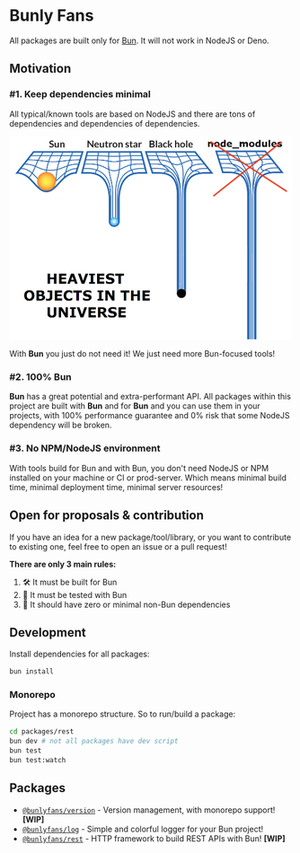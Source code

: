 # **Bun**ly Fans

All packages are built only for [Bun](https://bun.sh). It will not work in NodeJS or Deno.

## Motivation

### #1. Keep dependencies minimal

All typical/known tools are based on NodeJS and there are tons of dependencies and dependencies of dependencies.

![node_modules](assets/heaviest_objects.png)

With **Bun** you just do not need it! We just need more Bun-focused tools!

### #2. 100% Bun

**Bun** has a great potential and extra-performant API. All packages within this project are built with **Bun** and for **Bun** and you can use them in your projects, with 100% performance guarantee and 0% risk that some NodeJS dependency will be broken.

### #3. No NPM/NodeJS environment

With tools build for Bun and with Bun, you don't need NodeJS or NPM installed on your machine or CI or prod-server. Which means minimal build time, minimal deployment time, minimal server resources!

## Open for proposals & contribution

If you have an idea for a new package/tool/library, or you want to contribute to existing one, feel free to open an issue or a pull request!

**There are only 3 main rules:**

1. 🛠️ It must be built for Bun
2. 🧪 It must be tested with Bun
3. 🛫 It should have zero or minimal non-Bun dependencies

## Development

Install dependencies for all packages:

```bash
bun install
```

### Monorepo

Project has a monorepo structure. So to run/build a package:

```bash
cd packages/rest
bun dev # not all packages have dev script
bun test
bun test:watch
```

## Packages

- [`@bunlyfans/version`](./packages/version/README.md) - Version management, with monorepo support! **[WIP]**
- [`@bunlyfans/log`](./packages/log/README.md) - Simple and colorful logger for your Bun project!
- [`@bunlyfans/rest`](./packages/rest/README.md) - HTTP framework to build REST APIs with Bun! **[WIP]**
